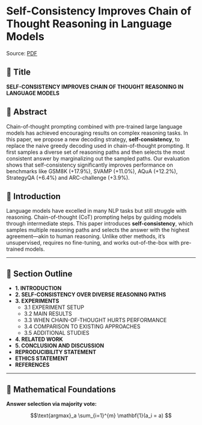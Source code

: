 # Self-Consistency Improves Chain of Thought Reasoning in Language Models
Source: [PDF](https://arxiv.org/pdf/2203.11171)

## 📄 Title
**SELF-CONSISTENCY IMPROVES CHAIN OF THOUGHT REASONING IN LANGUAGE MODELS**

## 🧠 Abstract
Chain-of-thought prompting combined with pre-trained large language models has achieved encouraging results on complex reasoning tasks. In this paper, we propose a new decoding strategy, **self-consistency**, to replace the naive greedy decoding used in chain-of-thought prompting. It first samples a diverse set of reasoning paths and then selects the most consistent answer by marginalizing out the sampled paths. Our evaluation shows that self-consistency significantly improves performance on benchmarks like GSM8K (+17.9%), SVAMP (+11.0%), AQuA (+12.2%), StrategyQA (+6.4%) and ARC-challenge (+3.9%).

## 🚀 Introduction
Language models have excelled in many NLP tasks but still struggle with reasoning. Chain-of-thought (CoT) prompting helps by guiding models through intermediate steps. This paper introduces **self-consistency**, which samples multiple reasoning paths and selects the answer with the highest agreement—akin to human reasoning. Unlike other methods, it’s unsupervised, requires no fine-tuning, and works out-of-the-box with pre-trained models.

---

## 🧩 Section Outline

- **1. INTRODUCTION**
- **2. SELF-CONSISTENCY OVER DIVERSE REASONING PATHS**
- **3. EXPERIMENTS**
  - 3.1 EXPERIMENT SETUP
  - 3.2 MAIN RESULTS
  - 3.3 WHEN CHAIN-OF-THOUGHT HURTS PERFORMANCE
  - 3.4 COMPARISON TO EXISTING APPROACHES
  - 3.5 ADDITIONAL STUDIES
- **4. RELATED WORK**
- **5. CONCLUSION AND DISCUSSION**
- **REPRODUCIBILITY STATEMENT**
- **ETHICS STATEMENT**
- **REFERENCES**

---

## 🧮 Mathematical Foundations

**Answer selection via majority vote:**
```math
\text{argmax}_a \sum_{i=1}^{m} \mathbf{1}(a_i = a)
